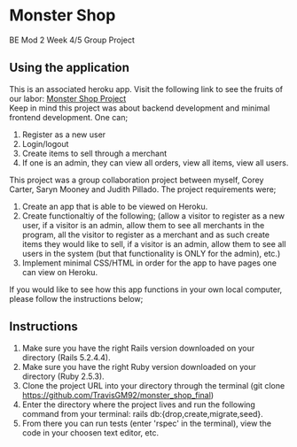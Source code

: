 # Monster Shop
BE Mod 2 Week 4/5 Group Project

## Using the application

This is an associated heroku app. Visit the following link to see the fruits of our labor:
[Monster Shop Project](https://immense-mesa-61866.herokuapp.com/)
<br>
Keep in mind this project was about backend development and minimal frontend development. One can;
1. Register as a new user
2. Login/logout
3. Create items to sell through a merchant
4. If one is an admin, they can view all orders, view all items, view all users.

This project was a group collaboration project between myself, Corey Carter, Saryn Mooney and Judith Pillado. The project requirements were;
1. Create an app that is able to be viewed on Heroku.
2. Create functionaltiy of the following; (allow a visitor to register as a new user, if a visitor is an admin, allow them to see all merchants in the program, all the visitor to register as a merchant and as such create items they would like to sell, if a visitor is an admin, allow them to see all users in the system (but that functionality is ONLY for the admin), etc.)
3. Implement minimal CSS/HTML in order for the app to have pages one can view on Heroku.

If you would like to see how this app functions in your own local computer, please follow the instructions below;

## Instructions

1. Make sure you have the right Rails version downloaded on your directory (Rails 5.2.4.4).
2. Make sure you have the right Ruby version downloaded on your directory (Ruby 2.5.3).
3. Clone the project URL into your directory through the terminal (git clone https://github.com/TravisGM92/monster_shop_final)
4. Enter the directory where the project lives and run the following command from your terminal: rails db:{drop,create,migrate,seed}.
5. From there you can run tests (enter 'rspec' in the terminal), view the code in your choosen text editor, etc.

